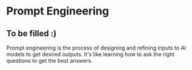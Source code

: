 # Prompt Engineering

## To be filled :)

Prompt engineering is the process of designing and refining inputs to AI models to get desired outputs. It's like learning how to ask the right questions to get the best answers.
